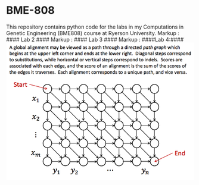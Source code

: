# BME-808
This repository contains python code for the labs in my Computations in Genetic Engineering (BME808) course at Ryerson University.
 Markup : #### Lab 2 ####
 Markup : #### Lab 3 ####
 Markup : ####Lab 4:####
 ![Alt text](images/lab4/image1.png?raw=true "Global alignment")
